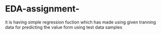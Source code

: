 # EDA-assignment-
it is having simple regression fuction which has made using given tranning data for predicting the value form using test data samples
